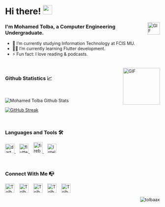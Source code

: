 <h1> Hi there! <img src="https://raw.githubusercontent.com/verma-anushka/verma-anushka/master/gifs/wave.gif" width="30px"></h1>
<img align="right" alt="GIF" height="40px" src="https://media.giphy.com/media/KzJkzjggfGN5Py6nkT/giphy.gif" />


### I'm Mohamed Tolba, a Computer Engineering Undergraduate.
- 🔭 I’m currently studying Information Technology at FCIS MU.
- 👨‍💻 I’m currently learning Flutter development.
- ⚡ Fun fact: I love reading & podcasts.

<br>

<img align="right" alt="GIF" height="120" src="https://media.giphy.com/media/UQJlZ2OcaCA2RLfGiZ/giphy.gif" />

### Github Statistics 📈 

<br/>

![Mohamed Tolba Github Stats](https://github-readme-stats.vercel.app/api?username=tolbaax&show_icons=true&theme=github_dark)

[![GitHub Streak](http://github-readme-streak-stats.herokuapp.com?user=tolbaax&theme=github-dark-blue&date_format=M%20j%5B%2C%20Y%5D)](https://git.io/streak-stats)
 
<br/>

### Languages and Tools 🛠 

<p>  
<a href="https://dart.dev" target="_blank" rel="noreferrer"> <img src="https://www.vectorlogo.zone/logos/dartlang/dartlang-icon.svg" alt="dart" width="30" height="30"/> </a>  &nbsp;&nbsp;   
<a href="https://flutter.dev" target="_blank" rel="noreferrer"> <img src="https://www.vectorlogo.zone/logos/flutterio/flutterio-icon.svg" alt="flutter" width="30" height="30"/> </a>  &nbsp;&nbsp; 
<a href="https://firebase.google.com/" target="_blank" rel="noreferrer"> <img src="https://www.vectorlogo.zone/logos/firebase/firebase-icon.svg" alt="firebase" width="30" height="35"/> </a>  &nbsp;&nbsp; 
<a href="https://www.jetbrains.com/idea/" target="_blank" rel="noreferrer"> <img src="https://upload.wikimedia.org/wikipedia/commons/thumb/9/9c/IntelliJ_IDEA_Icon.svg/2048px-IntelliJ_IDEA_Icon.svg.png" alt="IntelliJ IDEA" width="30" height="30"/> </a>
</p>

<br/>

 ### Connect With Me 📭
 
<a href="https://Facebook.com/Tolbaax" rel="nofollow"><img align="center" src="https://raw.githubusercontent.com/rahuldkjain/github-profile-readme-generator/master/src/images/icons/Social/facebook.svg" alt="Tolbaax" height="30" width="30" style="max-width: 100%;"></a>  &nbsp;&nbsp; 
 <a href="https://linkedin.com/in/Tolbaax" rel="nofollow"><img align="center" src="https://raw.githubusercontent.com/rahuldkjain/github-profile-readme-generator/master/src/images/icons/Social/linked-in-alt.svg" alt="Tolbaax" height="30" width="30" style="max-width: 100%;"></a>  &nbsp;&nbsp;
 <a href="https://t.me/tolbaax" rel="nofollow"><img align="center" src="https://upload.wikimedia.org/wikipedia/commons/thumb/8/83/Telegram_2019_Logo.svg/640px-Telegram_2019_Logo.svg.png" alt="Tolbaax" height="30" width="30" style="max-width: 100%;"></a>  &nbsp;&nbsp;
 <a href="https://twitter.com/Tolbaax" rel="nofollow"><img align="center" src="https://raw.githubusercontent.com/rahuldkjain/github-profile-readme-generator/master/src/images/icons/Social/twitter.svg" alt="Tolbaax" height="30" width="30" style="max-width: 100%;"></a>  &nbsp;&nbsp;
 <a href="mailto:tolbaax@gmail.com" rel="nofollow"><img align="center" src="https://upload.wikimedia.org/wikipedia/commons/thumb/8/8c/Gmail_Icon_%282013-2020%29.svg/640px-Gmail_Icon_%282013-2020%29.svg.png" alt="Tolbaax" height="30" width="30" style="max-width: 100%;"></a> 
 
<p align="right"> <img src="https://komarev.com/ghpvc/?username=tolbaax&label=Profile%20views&color=0e75b6&style=flat" alt="tolbaax" /> </p>
